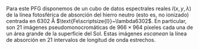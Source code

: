 Para este PFG disponemos de un cubo de datos espectrales reales $I(x, y, \lambda)$ de la línea fotosférica de absorción del hierro neutro (esto es, no ionizado) centrada en $6302$ Å $\text{Fe\scriptsize{I}}~\lambda6302$. En particular, son 21 imágenes pseudomonocromáticas de $966\times964$ píxeles cada una de un área grande de la superficie del Sol. Estas imágenes *escanean* la línea de absorción en 21 intervalos de longitud de onda estrechos.
